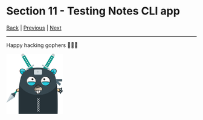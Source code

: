 # Section 11 - Testing Notes CLI app

[Back](https://github.com/steevehook/udemy-go101) |
[Previous](https://github.com/steevehook/udemy-go101/blob/master/section_10-testing) |
[Next](https://github.com/steevehook/udemy-go101/blob/master/section_12-expenses-rest-api)

---

Happy hacking gophers 🚀🚀🚀

<img src="https://github.com/steevehook/udemy-go101/raw/master/udemy-go101.svg?sanitize=true" width="150px"/>
